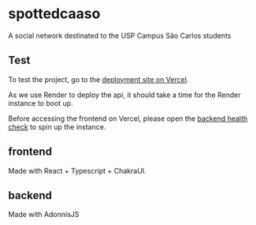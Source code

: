 # spottedcaaso
A social network destinated to the USP Campus São Carlos students

## Test

To test the project, go to the [deployment site on Vercel](https://spottedcaaso.vercel.app).

As we use Render to deploy the api, it should take a time for the Render instance to boot up. 

Before accessing the frontend on Vercel, please open the [backend health check](https://spottedcaaso-api.onrender.com/health) to spin up the instance.

## frontend

Made with React + Typescript + ChakraUI.

## backend

Made with AdonnisJS